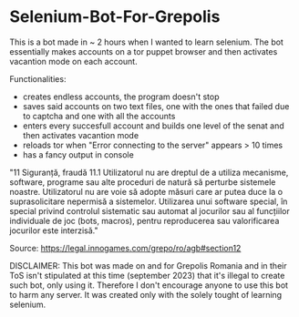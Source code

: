 # Selenium-Bot-For-Grepolis

This is a bot made in ~ 2 hours when I wanted to learn selenium.
The bot essentially makes accounts on a tor puppet browser and then activates vacantion mode on each account.

Functionalities:
- creates endless accounts, the program doesn't stop
- saves said accounts on two text files, one with the ones that failed due to captcha and one with all the accounts
- enters every succesfull account and builds one level of the senat and then activates vacantion mode
- reloads tor when "Error connecting to the server" appears > 10 times
- has a fancy output in console

"11 Siguranță, fraudă
11.1 Utilizatorul nu are dreptul de a utiliza mecanisme, software, programe sau alte proceduri de natură să perturbe sistemele noastre. Utilizatorul nu are voie să adopte măsuri care ar putea duce la o suprasolicitare nepermisă a sistemelor. Utilizarea unui software special, în special privind controlul sistematic sau automat al jocurilor sau al funcțiilor individuale de joc (bots, macros), pentru reproducerea sau valorificarea jocurilor este interzisă."

Source: https://legal.innogames.com/grepo/ro/agb#section12

DISCLAIMER: 
This bot was made on and for Grepolis Romania and in their ToS isn't stipulated at this time (september 2023) that it's illegal to create such bot, only using it.
Therefore I don't encourage anyone to use this bot to harm any server. It was created only with the solely tought of learning selenium.
